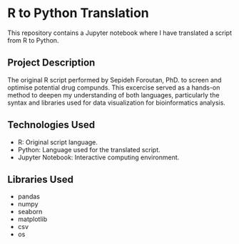# R to Python Translation 

This repository contains a Jupyter notebook where I have translated a script from R to Python.

## Project Description

The original R script performed by Sepideh Foroutan, PhD. to screen and optimise potential drug compunds. This excercise served as a hands-on method to deepen my understanding of both languages, particularly the syntax and libraries used for data visualization for bioinformatics analysis.

## Technologies Used

- R: Original script language.
- Python: Language used for the translated script.
- Jupyter Notebook: Interactive computing environment.

## Libraries Used

- pandas
- numpy
- seaborn
- matplotlib
- csv
- os
